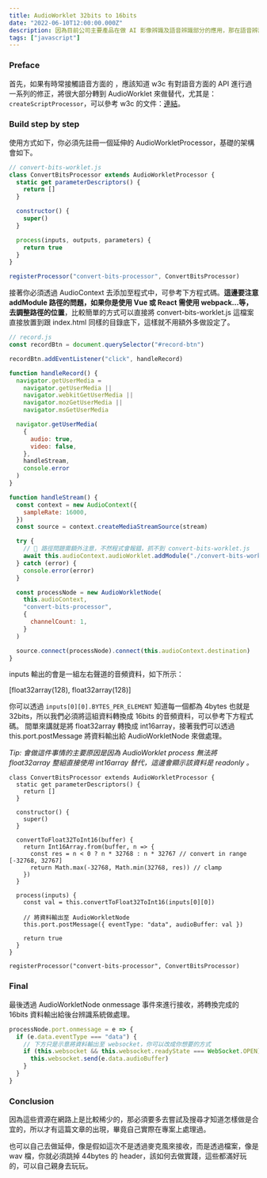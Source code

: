 ```yaml
---
title: AudioWorklet 32bits to 16bits
date: "2022-06-10T12:00:00.000Z"
description: 因為目前公司主要產品在做 AI 影像辨識及語音辨識部分的應用，那在語音辨識這塊，需要透過使用者操作網站透過麥克風及時將資料轉換成 Sample rate 16000 16bits 或 8bits 的音頻資料，並將其提供給公司的語音辨識系統，這篇文章就來講解如何透過 AudioWorklet 將音頻資料轉換成 16bits 的音頻資料。
tags: ["javascript"]
---
```


### Preface

首先，如果有時常接觸語音方面的 ，應該知道 w3c 有對語音方面的 API 進行過一系列的修正，將很大部分轉到 AudioWorklet 來做替代，尤其是：`createScriptProcessor`，可以參考 w3c 的文件：[連結](https://developer.mozilla.org/en-US/docs/Web/API/BaseAudioContext/createScriptProcessor)。

### Build step by step

使用方式如下，你必須先註冊一個延伸的 AudioWorkletProcessor，基礎的架構會如下。

```javascript
// convert-bits-worklet.js
class ConvertBitsProcessor extends AudioWorkletProcessor {
  static get parameterDescriptors() {
    return []
  }

  constructor() {
    super()
  }

  process(inputs, outputs, parameters) {
    return true
  }
}

registerProcessor("convert-bits-processor", ConvertBitsProcessor)
```

接著你必須透過 AudioContext 去添加至程式中，可參考下方程式碼。**這邊要注意 addModule 路徑的問題，如果你是使用 Vue 或 React 需使用 webpack...等，去調整路徑的位置**，比較簡單的方式可以直接將 convert-bits-worklet.js 這檔案直接放置到跟 index.html 同樣的目錄底下，這樣就不用額外多做設定了。

```javascript
// record.js
const recordBtn = document.querySelector("#record-btn")

recordBtn.addEventListener("click", handleRecord)

function handleRecord() {
  navigator.getUserMedia =
    navigator.getUserMedia ||
    navigator.webkitGetUserMedia ||
    navigator.mozGetUserMedia ||
    navigator.msGetUserMedia

  navigator.getUserMedia(
    {
      audio: true,
      video: false,
    },
    handleStream,
    console.error
  )
}

function handleStream() {
  const context = new AudioContext({
    sampleRate: 16000,
  })
  const source = context.createMediaStreamSource(stream)

  try {
    // 🚀 路徑問題需額外注意，不然程式會報錯，抓不到 convert-bits-worklet.js
    await this.audioContext.audioWorklet.addModule("./convert-bits-worklet.js")
  } catch (error) {
    console.error(error)
  }

  const processNode = new AudioWorkletNode(
    this.audioContext,
    "convert-bits-processor",
    {
      channelCount: 1,
    }
  )

  source.connect(processNode).connect(this.audioContext.destination)
}
```

inputs 輸出的會是一組左右聲道的音頻資料，如下所示：

[float32array(128), float32array(128)]

你可以透過 `inputs[0][0].BYTES_PER_ELEMENT` 知道每一個都為 4bytes 也就是 32bits，所以我們必須將這組資料轉換成 16bits 的音頻資料，可以參考下方程式碼。
間單來講就是將 float32array 轉換成 int16array，接著我們可以透過 this.port.postMessage 將資料輸出給 AudioWorkletNode 來做處理。

_Tip: 會做這件事情的主要原因是因為 AudioWorklet process 無法將 float32array 整組直接使用 int16array 替代，這邊會顯示該資料是 readonly 。_

```javascript{10-15,18,20-21}
class ConvertBitsProcessor extends AudioWorkletProcessor {
  static get parameterDescriptors() {
    return []
  }

  constructor() {
    super()
  }

  convertToFloat32ToInt16(buffer) {
    return Int16Array.from(buffer, n => {
      const res = n < 0 ? n * 32768 : n * 32767 // convert in range [-32768, 32767]
      return Math.max(-32768, Math.min(32768, res)) // clamp
    })
  }

  process(inputs) {
    const val = this.convertToFloat32ToInt16(inputs[0][0])

    // 將資料輸出至 AudioWorkletNode
    this.port.postMessage({ eventType: "data", audioBuffer: val })

    return true
  }
}

registerProcessor("convert-bits-processor", ConvertBitsProcessor)
```

### Final

最後透過 AudioWorkletNode onmessage 事件來進行接收，將轉換完成的 16bits 資料輸出給後台辨識系統做處理。

```javascript
processNode.port.onmessage = e => {
  if (e.data.eventType === "data") {
    // 下方只是示意將資料輸出至 websocket，你可以改成你想要的方式
    if (this.websocket && this.websocket.readyState === WebSocket.OPEN) {
      this.websocket.send(e.data.audioBuffer)
    }
  }
}
```

### Conclusion

因為這些資源在網路上是比較稀少的，那必須要多去嘗試及搜尋才知道怎樣做是合宜的，所以才有這篇文章的出現，畢竟自己實際在專案上處理過。

也可以自己去做延伸，像是假如這次不是透過麥克風來接收，而是透過檔案，像是 wav 檔，你就必須跳掉 44bytes 的 header，該如何去做實踐，這些都滿好玩的，可以自己親身去玩玩。

